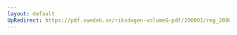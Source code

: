 ```yaml
---
layout: default
UpRedirect: https://pdf.swedeb.se/riksdagen-volumeG-pdf/200001/reg_200001/reg_200001_0253.pdf
---
```


